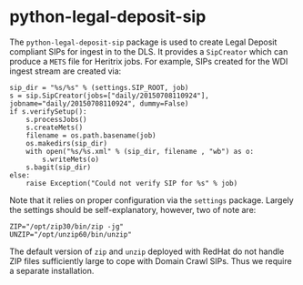 python-legal-deposit-sip
==============

The `python-legal-deposit-sip` package is used to create Legal Deposit compliant SIPs for ingest in to the DLS. It provides a `SipCreator` which can produce a `METS` file for Heritrix jobs. For example, SIPs created for the WDI ingest stream are created via:

    sip_dir = "%s/%s" % (settings.SIP_ROOT, job)
    s = sip.SipCreator(jobs=["daily/20150708110924"], jobname="daily/20150708110924", dummy=False)
    if s.verifySetup():
        s.processJobs()
        s.createMets()
        filename = os.path.basename(job)
        os.makedirs(sip_dir)
        with open("%s/%s.xml" % (sip_dir, filename , "wb") as o:
            s.writeMets(o)
        s.bagit(sip_dir)
    else:
        raise Exception("Could not verify SIP for %s" % job)

Note that it relies on proper configuration via the `settings` package. Largely the settings should be self-explanatory, however, two of note are:

    ZIP="/opt/zip30/bin/zip -jg"
    UNZIP="/opt/unzip60/bin/unzip"

The default version of `zip` and `unzip` deployed with RedHat do not handle ZIP files sufficiently large to cope with Domain Crawl SIPs. Thus we require a separate installation.

